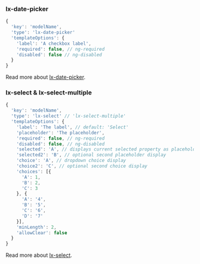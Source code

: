 ### lx-date-picker
```javascript
{
  'key': 'modelName',
  'type': 'lx-date-picker'
  'templateOptions': {
    'label': 'A checkbox label',
    'required': false, // ng-required
    'disabled': false // ng-disabled
  }
}
```
Read more about [lx-date-picker](http://ui.lumapps.com/directives/date-picker).

### lx-select & lx-select-multiple
```javascript
{
  'key': 'modelName',
  'type': 'lx-select' // 'lx-select-multiple'
  'templateOptions': {
    'label': 'The label', // default: 'Select'
    'placeholder': 'The placeholder',
    'required': false, // ng-required
    'disabled': false, // ng-disabled
    'selected': 'A', // displays current selected property as placeholder
    'selected2': 'B', // optional second placeholder display
    'choice': 'A', // dropdown choice display
    'choice2': 'C', // optional second choice display
    'choices': [{
      'A': 1,
      'B': 2,
      'C': 3
    }, {
      'A': '4',
      'B': '5',
      'C': '6',
      'D': '7'
    }],
    'minLength': 2,
    'allowClear': false
  }
}
```
Read more about [lx-select](http://ui.lumapps.com/directives/selects).
